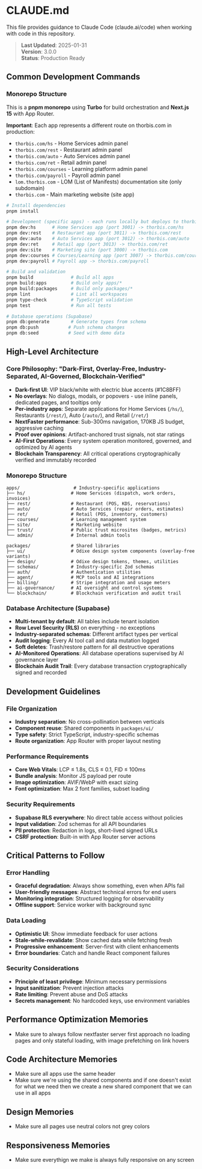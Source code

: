# CLAUDE.md

This file provides guidance to Claude Code (claude.ai/code) when working with code in this repository.

> **Last Updated**: 2025-01-31  
> **Version**: 3.0.0  
> **Status**: Production Ready

## Common Development Commands

### Monorepo Structure
This is a **pnpm monorepo** using **Turbo** for build orchestration and **Next.js 15** with App Router.

**Important**: Each app represents a different route on thorbis.com in production:
- `thorbis.com/hs` - Home Services admin panel
- `thorbis.com/rest` - Restaurant admin panel  
- `thorbis.com/auto` - Auto Services admin panel
- `thorbis.com/ret` - Retail admin panel
- `thorbis.com/courses` - Learning platform admin panel
- `thorbis.com/payroll` - Payroll admin panel
- `lom.thorbis.com` - LOM (List of Manifests) documentation site (only subdomain)
- `thorbis.com` - Main marketing website (site app)

```bash
# Install dependencies
pnpm install

# Development (specific apps) - each runs locally but deploys to thorbis.com routes
pnpm dev:hs      # Home Services app (port 3001) -> thorbis.com/hs
pnpm dev:rest    # Restaurant app (port 3011) -> thorbis.com/rest  
pnpm dev:auto    # Auto Services app (port 3012) -> thorbis.com/auto
pnpm dev:ret     # Retail app (port 3013) -> thorbis.com/ret
pnpm dev:site    # Marketing site (port 3000) -> thorbis.com
pnpm dev:courses # Courses/Learning app (port 3007) -> thorbis.com/courses
pnpm dev:payroll # Payroll app -> thorbis.com/payroll

# Build and validation
pnpm build              # Build all apps
pnpm build:apps         # Build only apps/* 
pnpm build:packages     # Build only packages/*
pnpm lint               # Lint all workspaces
pnpm type-check         # TypeScript validation
pnpm test               # Run all tests

# Database operations (Supabase)
pnpm db:generate        # Generate types from schema
pnpm db:push           # Push schema changes
pnpm db:seed           # Seed with demo data
```

## High-Level Architecture

### Core Philosophy: "Dark-First, Overlay-Free, Industry-Separated, AI-Governed, Blockchain-Verified"
- **Dark-first UI**: VIP black/white with electric blue accents (#1C8BFF)
- **No overlays**: No dialogs, modals, or popovers - use inline panels, dedicated pages, and tooltips only
- **Per-industry apps**: Separate applications for Home Services (`/hs/`), Restaurants (`/rest/`), Auto (`/auto/`), and Retail (`/ret/`)
- **NextFaster performance**: Sub-300ms navigation, 170KB JS budget, aggressive caching
- **Proof over opinions**: Artifact-anchored trust signals, not star ratings
- **AI-First Operations**: Every system operation monitored, governed, and optimized by AI agents
- **Blockchain Transparency**: All critical operations cryptographically verified and immutably recorded

### Monorepo Structure
```
apps/                    # Industry-specific applications
├── hs/                 # Home Services (dispatch, work orders, invoices)
├── rest/               # Restaurant (POS, KDS, reservations)  
├── auto/               # Auto Services (repair orders, estimates)
├── ret/                # Retail (POS, inventory, customers)
├── courses/            # Learning management system
├── site/               # Marketing website
├── trust/              # Public trust microsites (badges, metrics)
└── admin/              # Internal admin tools

packages/               # Shared libraries
├── ui/                 # Odixe design system components (overlay-free variants)
├── design/             # Odixe design tokens, themes, utilities
├── schemas/            # Industry-specific Zod schemas
├── auth/               # Authentication utilities  
├── agent/              # MCP tools and AI integrations
├── billing/            # Stripe integration and usage meters
├── ai-governance/      # AI oversight and control systems
└── blockchain/         # Blockchain verification and audit trail
```

### Database Architecture (Supabase)
- **Multi-tenant by default**: All tables include tenant isolation
- **Row Level Security (RLS)** on everything - no exceptions
- **Industry-separated schemas**: Different artifact types per vertical
- **Audit logging**: Every AI tool call and data mutation logged
- **Soft deletes**: Trash/restore pattern for all destructive operations
- **AI-Monitored Operations**: All database operations supervised by AI governance layer
- **Blockchain Audit Trail**: Every database transaction cryptographically signed and recorded

## Development Guidelines

### File Organization
- **Industry separation**: No cross-pollination between verticals
- **Component reuse**: Shared components in `packages/ui/`
- **Type safety**: Strict TypeScript, industry-specific schemas
- **Route organization**: App Router with proper layout nesting

### Performance Requirements  
- **Core Web Vitals**: LCP ≤ 1.8s, CLS ≤ 0.1, FID ≤ 100ms
- **Bundle analysis**: Monitor JS payload per route
- **Image optimization**: AVIF/WebP with exact sizing
- **Font optimization**: Max 2 font families, subset loading

### Security Requirements
- **Supabase RLS everywhere**: No direct table access without policies
- **Input validation**: Zod schemas for all API boundaries  
- **PII protection**: Redaction in logs, short-lived signed URLs
- **CSRF protection**: Built-in with App Router server actions

## Critical Patterns to Follow

### Error Handling
- **Graceful degradation**: Always show something, even when APIs fail
- **User-friendly messages**: Abstract technical errors for end users
- **Monitoring integration**: Structured logging for observability
- **Offline support**: Service worker with background sync

### Data Loading
- **Optimistic UI**: Show immediate feedback for user actions  
- **Stale-while-revalidate**: Show cached data while fetching fresh
- **Progressive enhancement**: Server-first with client enhancements
- **Error boundaries**: Catch and handle React component failures

### Security Considerations
- **Principle of least privilege**: Minimum necessary permissions
- **Input sanitization**: Prevent injection attacks
- **Rate limiting**: Prevent abuse and DoS attacks  
- **Secrets management**: No hardcoded keys, use environment variables

## Performance Optimization Memories
- Make sure to always follow nextfaster server first approach no loading pages and only stateful loading, with image prefetching on link hovers

## Code Architecture Memories
- Make sure all apps use the same header
- Make sure we're using the shared components and if one doesn't exist for what we need then we create a new shared component that we can use in all apps

## Design Memories
- Make sure all pages use neutral colors not grey colors

## Responsiveness Memories
- Make sure everythign we make is always fully responsive on any screen
